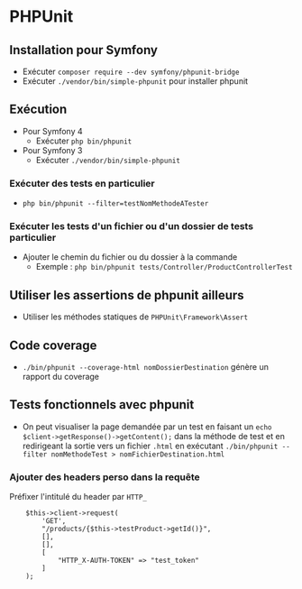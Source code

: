 # PHPUnit

## Installation pour Symfony

* Exécuter `composer require --dev symfony/phpunit-bridge`
* Exécuter `./vendor/bin/simple-phpunit` pour installer phpunit

## Exécution

* Pour Symfony 4
    * Exécuter `php bin/phpunit`
* Pour Symfony 3
    * Exécuter `./vendor/bin/simple-phpunit`

### Exécuter des tests en particulier

* `php bin/phpunit --filter=testNomMethodeATester`

### Exécuter les tests d'un fichier ou d'un dossier de tests particulier

* Ajouter le chemin du fichier ou du dossier à la commande
    * Exemple : `php bin/phpunit tests/Controller/ProductControllerTest`

## Utiliser les assertions de phpunit ailleurs

* Utiliser les méthodes statiques de `PHPUnit\Framework\Assert`

## Code coverage

* `./bin/phpunit --coverage-html nomDossierDestination` génère un rapport du coverage

## Tests fonctionnels avec phpunit

* On peut visualiser la page demandée par un test en faisant un `echo $client->getResponse()->getContent();` dans la méthode de test et en redirigeant la sortie vers un fichier `.html` en exécutant `./bin/phpunit --filter nomMethodeTest > nomFichierDestination.html`

### Ajouter des headers perso dans la requête

Préfixer l'intitulé du header par `HTTP_`

```
    $this->client->request(
        'GET',
        "/products/{$this->testProduct->getId()}",
        [],
        [],
        [
            "HTTP_X-AUTH-TOKEN" => "test_token"
        ]
    );
```